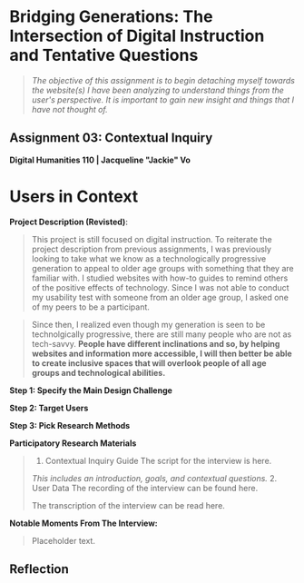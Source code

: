 # Bridging Generations: The Intersection of Digital Instruction and Tentative Questions

> *The objective of this assignment is to begin detaching myself towards the website(s) I have been analyzing to understand things from the user's perspective. It is important to gain new insight and things that I have not thought of.*
 
## Assignment 03: Contextual Inquiry ##
__Digital Humanities 110 | Jacqueline "Jackie" Vo__

# Users in Context #

**Project Description (Revisted)**: 

> This project is still focused on digital instruction. To reiterate the project description from previous assignments, I was previously looking to take what we know as a technologically progressive generation to appeal to older age groups with something that they are familiar with. I studied websites with how-to guides to remind others of the positive effects of technology. Since I was not able to conduct my usability test with someone from an older age group, I asked one of my peers to be a participant. 

> Since then, I realized even though my generation is seen to be technolgically progressive, there are still many people who are not as tech-savvy. **People have different inclinations and so, by helping websites and information more accessible, I will then better be able to create inclusive spaces that will overlook people of all age groups and technological abilities.**

**Step 1: Specify the Main Design Challenge** 

**Step 2: Target Users** 

**Step 3: Pick Research Methods** 

**Participatory Research Materials** 
> 1. Contextual Inquiry Guide
> The script for the interview is here. 
> 
> *This includes an introduction, goals, and contextual questions.*
> 2. User Data
> The recording of the interview can be found here.
> 
> The transcription of the interview can be read here.

**Notable Moments From The Interview:**

> Placeholder text.

## Reflection ##
